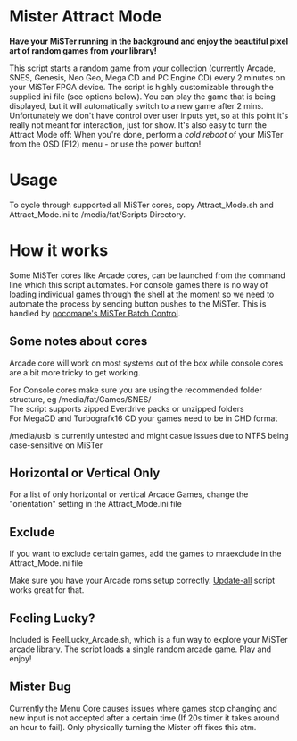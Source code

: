 # Mister Attract Mode
  
**Have your MiSTer running in the background and enjoy the beautiful pixel art of random games from your library!**  
  
This script starts a random game from your collection (currently Arcade, SNES, Genesis, Neo Geo, Mega CD and PC Engine CD) every 2 minutes on your MiSTer FPGA device.  The script is highly customizable through the supplied ini file (see options below). You can play the game that is being displayed, but it will automatically switch to a new game after 2 mins. Unfortunately we don't have control over user inputs yet, so at this point it's really not meant for interaction, just for show. It's also easy to turn the Attract Mode off: When you're done, perform a *cold reboot* of your MiSTer from the OSD (F12) menu - or use the power button!

# Usage
To cycle through supported all MiSTer cores, copy Attract_Mode.sh and Attract_Mode.ini to /media/fat/Scripts Directory.  

# How it works
Some MiSTer cores like Arcade cores, can be launched from the command line which this script automates. For console games there is no way of loading individual games through the shell at the moment so we need to automate the process by sending button pushes to the MiSTer. This is handled by [pocomane's MiSTer Batch Control](https://github.com/pocomane/MiSTer_Batch_Control). 

## Some notes about cores
Arcade core will work on most systems out of the box while console cores are a bit more tricky to get working.

For Console cores make sure you are using the recommended folder structure, eg /media/fat/Games/SNES/  
The script supports zipped Everdrive packs or unzipped folders  
For MegaCD and Turbografx16 CD your games need to be in CHD format

/media/usb is currently untested and might casue issues due to NTFS being case-sensitive on MiSTer

## Horizontal or Vertical Only
For a list of only horizontal or vertical Arcade Games, change the "orientation" setting in the Attract_Mode.ini file

## Exclude
If you want to exclude certain games, add the games to mraexclude in the Attract_Mode.ini file

Make sure you have your Arcade roms setup correctly. [Update-all](https://github.com/theypsilon/Update_All_MiSTer) script works great for that.

## Feeling Lucky?
Included is FeelLucky_Arcade.sh, which is a fun way to explore your MiSTer arcade library. The script loads a single random arcade game. Play and enjoy!

## Mister Bug
Currently the Menu Core causes issues where games stop changing and new input is not accepted after a certain time (If 20s timer it takes around an hour to fail). Only physically turning the Mister off fixes this atm.
